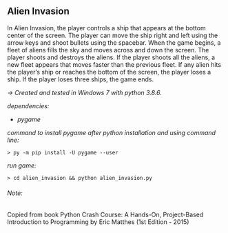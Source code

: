 ## Alien Invasion

In Alien Invasion, the player controls a ship that appears at the bottom center of the screen. The player can move the ship right and left using the arrow keys and shoot bullets using the spacebar. When the game begins, a fleet of aliens fills the sky and moves across and down the screen. The player shoots and destroys the aliens. If the player shoots all the aliens, a new fleet appears that moves faster than the previous fleet. If any alien hits the player’s ship or reaches the bottom of the screen, the player loses a ship. If the player loses three ships, the game ends.

*-> Created and tested in Windows 7 with python 3.8.6.*

*dependencies:*
* *pygame*

*command to install pygame after python installation and using command line:*
```
> py -m pip install -U pygame --user
```

*run game:*
```
> cd alien_invasion && python alien_invasion.py
```

###### *Note:*
Copied from book Python Crash Course: A Hands-On, Project-Based Introduction to Programming by Eric Matthes (1st Edition - 2015)
